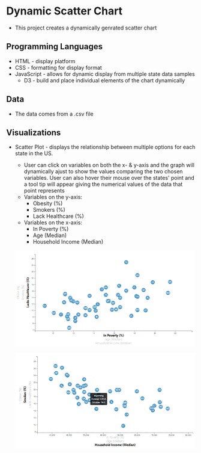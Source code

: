 # Dynamic Scatter Chart
* This project creates a dynamically genrated scatter chart

## Programming Languages
* HTML - display platform
* CSS - formatting for display format
* JavaScript - allows for dynamic display from multiple state data samples
    * D3 - build and place individual elements of the chart dynamically

## Data
* The data comes from a .csv file

## Visualizations
* Scatter Plot - displays the relationship between multiple options for each state in the US.
    * User can click on variables on both the x- & y-axis and the graph will dynamically ajust to show the values comparing the two chosen variables.
    User can also hover their mouse over the states' point and a tool tip will appear giving the numerical values of the data that point represents
    * Variables on the y-axis:
        * Obesity (%)
        * Smokers (%)
        * Lack Healthcare (%)
    * Variables on the x-axis:
        * In Poverty (%)
        * Age (Median)
        * Household Income (Median)

    ![Advanced Scatter Chart](Images/advancedScatter.GIF)

    ![Advanced Scatter Chart with Tool Tip](Images/advancedScatter_withTT.gif)
